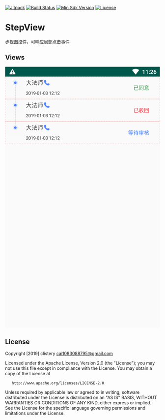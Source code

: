 
[![Jitpack](https://jitpack.io/v/FangStarCom/StepView.svg)](https://jitpack.io/#FangStarCom/StepView)
[![Build Status](https://travis-ci.org/FangStarCom/StepView.svg?branch=master)](https://travis-ci.org/FangStarCom/StepView)
[![Min Sdk Version](https://img.shields.io/badge/API-19%2B-blue.svg?style=flat-square)](https://developer.android.com/about/versions/android-4.4.html)
[![License](https://img.shields.io/badge/License-Apache%20License%202.0-blue.svg)](http://www.apache.org/licenses/LICENSE-2.0)

# StepView
步视图控件，可响应局部点击事件

## Views
![](./screen/screen.png)

## License

   Copyright [2019] clistery <cai1083088795@gmail.com>

   Licensed under the Apache License, Version 2.0 (the "License");
   you may not use this file except in compliance with the License.
   You may obtain a copy of the License at

       http://www.apache.org/licenses/LICENSE-2.0

   Unless required by applicable law or agreed to in writing, software
   distributed under the License is distributed on an "AS IS" BASIS,
   WITHOUT WARRANTIES OR CONDITIONS OF ANY KIND, either express or implied.
   See the License for the specific language governing permissions and
   limitations under the License.